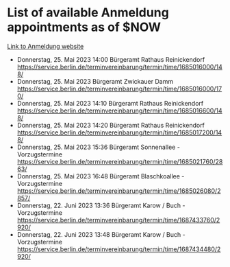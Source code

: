 # List of available Anmeldung appointments as of $NOW
[Link to Anmeldung website](https://service.berlin.de/terminvereinbarung/termin/tag.php?termin=1&anliegen[]=120686&dienstleisterlist=122210,122217,327316,122219,327312,122227,327314,122231,327346,122243,327348,122254,122252,329742,122260,329745,122262,329748,122271,327278,122273,327274,122277,327276,330436,122280,327294,122282,327290,122284,327292,122291,327270,122285,327266,122286,327264,122296,327268,150230,329760,122297,327286,122294,327284,122312,329763,122314,329775,122304,327330,122311,327334,122309,327332,317869,122281,327352,122279,329772,122283,122276,327324,122274,327326,122267,329766,122246,327318,122251,327320,122257,327322,122208,327298,122226,327300&herkunft=http%3A%2F%2Fservice.berlin.de%2Fdienstleistung%2F120686%2F)
- Donnerstag, 25. Mai 2023 14:00 Bürgeramt Rathaus Reinickendorf https://service.berlin.de/terminvereinbarung/termin/time/1685016000/148/
- Donnerstag, 25. Mai 2023  Bürgeramt Zwickauer Damm https://service.berlin.de/terminvereinbarung/termin/time/1685016000/170/
- Donnerstag, 25. Mai 2023 14:10 Bürgeramt Rathaus Reinickendorf https://service.berlin.de/terminvereinbarung/termin/time/1685016600/148/
- Donnerstag, 25. Mai 2023 14:20 Bürgeramt Rathaus Reinickendorf https://service.berlin.de/terminvereinbarung/termin/time/1685017200/148/
- Donnerstag, 25. Mai 2023 15:36 Bürgeramt Sonnenallee - Vorzugstermine https://service.berlin.de/terminvereinbarung/termin/time/1685021760/2863/
- Donnerstag, 25. Mai 2023 16:48 Bürgeramt Blaschkoallee - Vorzugstermine https://service.berlin.de/terminvereinbarung/termin/time/1685026080/2857/
- Donnerstag, 22. Juni 2023 13:36 Bürgeramt Karow / Buch - Vorzugstermine https://service.berlin.de/terminvereinbarung/termin/time/1687433760/2920/
- Donnerstag, 22. Juni 2023 13:48 Bürgeramt Karow / Buch - Vorzugstermine https://service.berlin.de/terminvereinbarung/termin/time/1687434480/2920/
